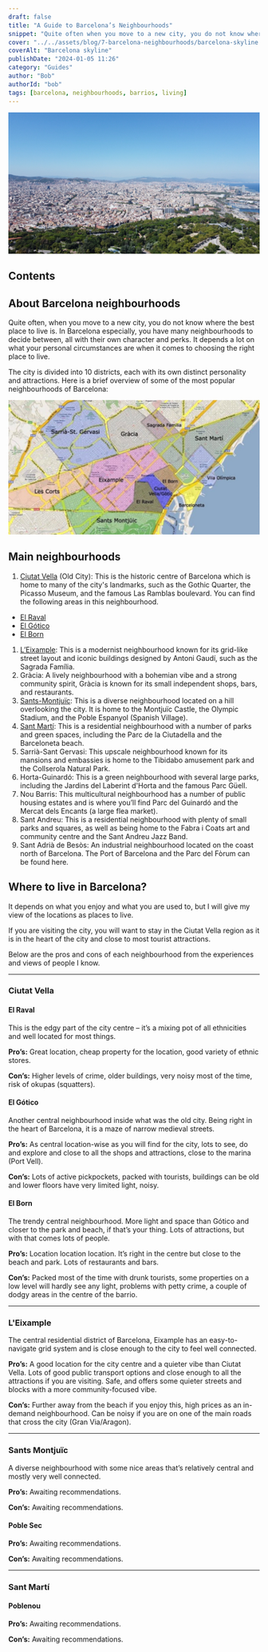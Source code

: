 ```yaml
---
draft: false
title: "A Guide to Barcelona’s Neighbourhoods"
snippet: "Quite often when you move to a new city, you do not know where the best place to live is. In Barcelona you have a number of neighbourhoods and each has its own character and perks. It often depends a lot on what your personal circumstances are when it comes to choosing the right place to live. The city is divided into 10 districts, each with its own distinct character and attractions."
cover: "../../assets/blog/7-barcelona-neighbourhoods/barcelona-skyline.jpg"
coverAlt: "Barcelona skyline"
publishDate: "2024-01-05 11:26"
category: "Guides"
author: "Bob"
authorId: "bob"
tags: [barcelona, neighbourhoods, barrios, living]
---
```


![Barcelona skyline](../../assets/blog/7-barcelona-neighbourhoods/barcelona-skyline.jpg)

## Contents


## About Barcelona neighbourhoods

Quite often, when you move to a new city, you do not know where the best place to live is. In Barcelona especially, you have many neighbourhoods to decide between, all with their own character and perks. It depends a lot on what your personal circumstances are when it comes to choosing the right place to live.

The city is divided into 10 districts, each with its own distinct personality and attractions. Here is a brief overview of some of the most popular neighbourhoods of Barcelona:

![Neighbourhoods](../../assets/blog/7-barcelona-neighbourhoods/neighbourhoods.jpg)

## Main neighbourhoods

1. [Ciutat Vella](#ciutat-vella) (Old City): This is the historic centre of Barcelona which is home to many of the city's landmarks, such as the Gothic Quarter, the Picasso Museum, and the famous Las Ramblas boulevard. You can find the following areas in this neighbourhood.

- [El Raval](#el-raval)
- [El Gótico](#el-gótico)
- [El Born](#el-born)

1. [L’Eixample](#leixample): This is a modernist neighbourhood known for its grid-like street layout and iconic buildings designed by Antoni Gaudí, such as the Sagrada Família.
2. Gràcia: A lively neighbourhood with a bohemian vibe and a strong community spirit, Gràcia is known for its small independent shops, bars, and restaurants.
3. [Sants-Montjuïc](#sants-montjuïc): This is a diverse neighbourhood located on a hill overlooking the city. It is home to the Montjuïc Castle, the Olympic Stadium, and the Poble Espanyol (Spanish Village).
4. [Sant Martí](#sant-martí): This is a residential neighbourhood with a number of parks and green spaces, including the Parc de la Ciutadella and the Barceloneta beach.
5. Sarrià-Sant Gervasi: This upscale neighbourhood known for its mansions and embassies is home to the Tibidabo amusement park and the Collserola Natural Park.
6. Horta-Guinardó: This is a green neighbourhood with several large parks, including the Jardins del Laberint d'Horta and the famous Parc Güell.
7. Nou Barris: This multicultural neighbourhood has a number of public housing estates and is where you’ll find Parc del Guinardó and the Mercat dels Encants (a large flea market).
8. Sant Andreu: This is a residential neighbourhood with plenty of small parks and squares, as well as being home to the Fabra i Coats art and community centre and the Sant Andreu Jazz Band.
9. Sant Adrià de Besòs: An industrial neighbourhood located on the coast north of Barcelona. The Port of Barcelona and the Parc del Fòrum can be found here.


## Where to live in Barcelona?
It depends on what you enjoy and what you are used to, but I will give my view of the locations as places to live. 

If you are visiting the city, you will want to stay in the Ciutat Vella region as it is in the heart of the city and close to most tourist attractions.

Below are the pros and cons of each neighbourhood from the experiences and views of people I know.

---

### Ciutat Vella

#### El Raval

This is the edgy part of the city centre – it’s a mixing pot of all ethnicities and well located for most things.

<div class="success">

**Pro’s:** Great location, cheap property for the location, good variety of ethnic stores.

</div>
<div class="danger">

**Con’s:** Higher levels of crime, older buildings, very noisy most of the time, risk of okupas (squatters).

</div>



#### El Gótico

Another central neighbourhood inside what was the old city. Being right in the heart of Barcelona, it is a maze of narrow medieval streets.


<div class="success">

**Pro’s:** As central location-wise as you will find for the city, lots to see, do and explore and close to all the shops and attractions, close to the marina (Port Vell).

</div>
<div class="danger">

**Con’s:** Lots of active pickpockets, packed with tourists, buildings can be old and lower floors have very limited light, noisy.

</div>



#### El Born

The trendy central neighbourhood. More light and space than Gótico and closer to the park and beach, if that’s your thing. Lots of attractions, but with that comes lots of people.

<div class="success">

**Pro’s:** Location location location. It’s right in the centre but close to the beach and park. Lots of restaurants and bars.

</div>
<div class="danger">

**Con’s:** Packed most of the time with drunk tourists, some properties on a low level will hardly see any light, problems with petty crime, a couple of dodgy areas in the centre of the barrio. 

</div>

---

### L'Eixample

The central residential district of Barcelona, Eixample has an easy-to-navigate grid system and is close enough to the city to feel well connected.


<div class="success">

**Pro’s:** A good location for the city centre and a quieter vibe than Ciutat Vella. Lots of good public transport options and close enough to all the attractions if you are visiting. Safe, and offers some quieter streets and blocks with a more community-focused vibe.

</div>
<div class="danger">

**Con’s:** Further away from the beach if you enjoy this, high prices as an in-demand neighbourhood. Can be noisy if you are on one of the main roads that cross the city (Gran Via/Aragon).

</div>

---

### Sants Montjuïc
A diverse neighbourhood with some nice areas that’s relatively central and mostly very well connected.

<div class="success">

**Pro’s:** Awaiting recommendations.

</div>
<div class="danger">

**Con’s:** Awaiting recommendations.

</div>



#### Poble Sec

<div class="success">

**Pro’s:** Awaiting recommendations.

</div>
<div class="danger">

**Con’s:** Awaiting recommendations.

</div>

---

### Sant Martí

#### Poblenou

<div class="success">

**Pro’s:** Awaiting recommendations.

</div>
<div class="danger">

**Con’s:** Awaiting recommendations.

</div>
